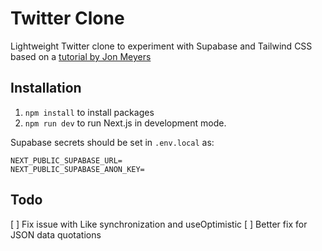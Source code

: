 # Twitter Clone

Lightweight Twitter clone to experiment with Supabase and Tailwind CSS based on a [tutorial by Jon Meyers](https://egghead.io/courses/build-a-twitter-clone-with-the-next-js-app-router-and-supabase-19bebadb)

## Installation

1. `npm install` to install packages
2. `npm run dev` to run Next.js in development mode.

Supabase secrets should be set in `.env.local` as:

```
NEXT_PUBLIC_SUPABASE_URL=
NEXT_PUBLIC_SUPABASE_ANON_KEY=
```

## Todo

[ ] Fix issue with Like synchronization and useOptimistic
[ ] Better fix for JSON data quotations
